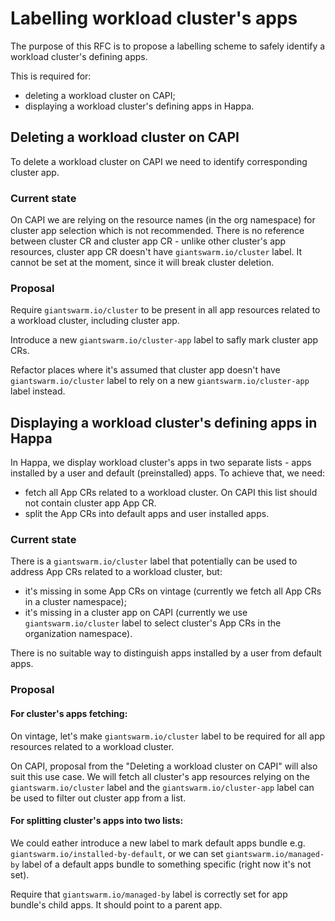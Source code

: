 # Labelling workload cluster's apps

The purpose of this RFC is to propose a labelling scheme to safely identify a workload cluster's defining apps.

This is required for:

- deleting a workload cluster on CAPI;
- displaying a workload cluster's defining apps in Happa.

## Deleting a workload cluster on CAPI

To delete a workload cluster on CAPI we need to identify corresponding cluster app.

### Current state

On CAPI we are relying on the resource names (in the org namespace) for cluster app selection which is not recommended. There is no reference between cluster CR and cluster app CR - unlike other cluster's app resources, cluster app CR doesn't have `giantswarm.io/cluster` label. It cannot be set at the moment, since it will break cluster deletion.

### Proposal

Require `giantswarm.io/cluster` to be present in all app resources related to a workload cluster, including cluster app.

Introduce a new `giantswarm.io/cluster-app` label to safly mark cluster app CRs.

Refactor places where it's assumed that cluster app doesn't have `giantswarm.io/cluster` label to rely on a new `giantswarm.io/cluster-app` label instead.

## Displaying a workload cluster's defining apps in Happa

In Happa, we display workload cluster's apps in two separate lists - apps installed by a user and default (preinstalled) apps. To achieve that, we need:

- fetch all App CRs related to a workload cluster. On CAPI this list should not contain cluster app App CR.
- split the App CRs into default apps and user installed apps.

### Current state

There is a `giantswarm.io/cluster` label that potentially can be used to address App CRs related to a workload cluster, but:

- it's missing in some App CRs on vintage (currently we fetch all App CRs in a cluster namespace);
- it's missing in a cluster app on CAPI (currently we use `giantswarm.io/cluster` label to select cluster's App CRs in the organization namespace).

There is no suitable way to distinguish apps installed by a user from default apps.

### Proposal

#### For cluster's apps fetching:

On vintage, let's make `giantswarm.io/cluster` label to be required for all app resources related to a workload cluster.

On CAPI, proposal from the "Deleting a workload cluster on CAPI" will also suit this use case. We will fetch all cluster's app resources relying on the `giantswarm.io/cluster` label and the `giantswarm.io/cluster-app` label can be used to filter out cluster app from a list.

#### For splitting cluster's apps into two lists:

We could eather introduce a new label to mark default apps bundle e.g. `giantswarm.io/installed-by-default`, or we can set `giantswarm.io/managed-by` label of a default apps bundle to something specific (right now it's not set).

Require that `giantswarm.io/managed-by` label is correctly set for app bundle's child apps. It should point to a parent app.
